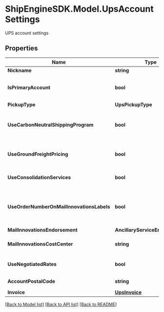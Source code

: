# ShipEngineSDK.Model.UpsAccountSettings
UPS account settings

## Properties

Name | Type | Description | Notes
------------ | ------------- | ------------- | -------------
**Nickname** | **string** | nickname | [optional] 
**IsPrimaryAccount** | **bool** | Indicates if this is the primary UPS account | [optional] 
**PickupType** | **UpsPickupType** |  | [optional] 
**UseCarbonNeutralShippingProgram** | **bool** | The use carbon neutral shipping program | [optional] 
**UseGroundFreightPricing** | **bool** | The use ground freight pricing | [optional] 
**UseConsolidationServices** | **bool** | The use consolidation services | [optional] 
**UseOrderNumberOnMailInnovationsLabels** | **bool** | The use order number on mail innovations labels | [optional] 
**MailInnovationsEndorsement** | **AncillaryServiceEndorsement** |  | [optional] 
**MailInnovationsCostCenter** | **string** | mail innovations cost center | [optional] 
**UseNegotiatedRates** | **bool** | The use negotiated rates | [optional] 
**AccountPostalCode** | **string** | account postal code | [optional] 
**Invoice** | [**UpsInvoice**](UpsInvoice.md) | The invoice | [optional] 

[[Back to Model list]](../README.md#documentation-for-models) [[Back to API list]](../README.md#documentation-for-api-endpoints) [[Back to README]](../README.md)

